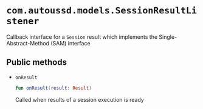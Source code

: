 # `com.autoussd.models.SessionResultListener`

Callback interface for a `Session` result which implements the
Single-Abstract-Method (SAM) interface

## Public methods

- `onResult`

  ```kotlin
  fun onResult(result: Result)
  ```

  Called when results of a session execution is ready

